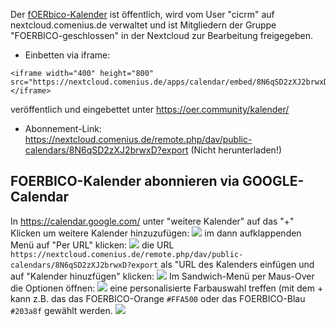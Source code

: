 Der [fOERbico-Kalender](https://nextcloud.comenius.de/apps/calendar/p/8N6qSD2zXJ2brwxD) ist öffentlich, wird vom User "cicrm" auf nextcloud.comenius.de verwaltet und ist Mitgliedern der Gruppe "FOERBICO-geschlossen" in der Nextcloud zur Bearbeitung freigegeben.
- Einbetten via iframe:
```html=
<iframe width="400" height="800" src="https://nextcloud.comenius.de/apps/calendar/embed/8N6qSD2zXJ2brwxD"></iframe>
```
veröffentlich und eingebettet unter https://oer.community/kalender/
- Abonnement-Link:
https://nextcloud.comenius.de/remote.php/dav/public-calendars/8N6qSD2zXJ2brwxD?export
(Nicht herunterladen!)

## FOERBICO-Kalender abonnieren via GOOGLE-Calendar

In https://calendar.google.com/ unter "weitere Kalender" auf das "+" Klicken um weitere Kalender hinzuzufügen:
![](https://pad.gwdg.de/uploads/d4420051-057c-44d9-b234-582bb52d2bdb.png)
im dann aufklappenden Menü auf "Per URL" klicken:
![](https://pad.gwdg.de/uploads/2ccca2b2-3555-4c08-9de7-549810b5ca1e.png)
die URL `https://nextcloud.comenius.de/remote.php/dav/public-calendars/8N6qSD2zXJ2brwxD?export` als "URL des Kalenders einfügen und auf "Kalender hinuzfügen" klicken:
![](https://pad.gwdg.de/uploads/7c029985-2963-4387-8e6e-cb8d11489d19.png)
Im Sandwich-Menü per Maus-Over die Optionen öffnen:
![](https://pad.gwdg.de/uploads/0d639c6c-b439-47d8-a088-c87efa8b674a.png)
eine personalisierte Farbauswahl treffen (mit dem + kann z.B. das das FOERBICO-Orange `#FFA500` oder das FOERBICO-Blau `#203a8f` gewählt werden.
![](https://pad.gwdg.de/uploads/1c28e38f-d7e7-41cb-af61-058d4a130453.png)